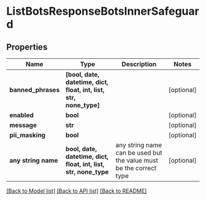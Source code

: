 # ListBotsResponseBotsInnerSafeguard


## Properties
Name | Type | Description | Notes
------------ | ------------- | ------------- | -------------
**banned_phrases** | **[bool, date, datetime, dict, float, int, list, str, none_type]** |  | [optional] 
**enabled** | **bool** |  | [optional] 
**message** | **str** |  | [optional] 
**pii_masking** | **bool** |  | [optional] 
**any string name** | **bool, date, datetime, dict, float, int, list, str, none_type** | any string name can be used but the value must be the correct type | [optional]

[[Back to Model list]](../README.md#documentation-for-models) [[Back to API list]](../README.md#documentation-for-api-endpoints) [[Back to README]](../README.md)


